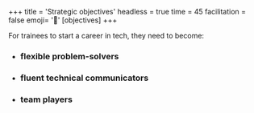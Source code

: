 +++
title = 'Strategic objectives'
headless = true
time = 45
facilitation = false
emoji= '🧩'
[objectives]
+++

For trainees to start a career in tech, they need to become:

- ### flexible problem-solvers

- ### fluent technical communicators

- ### team players
